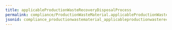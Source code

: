 ```yaml
---
title: applicableProductionWasteRecoveryDisposalProcess
permalink: compliance/ProductionWasteMaterial.applicableProductionWasteRecoveryDisposalProcess.html
jsonid: compliance_productionwastematerial_applicableproductionwasterecoverydisposalprocess
---
```

